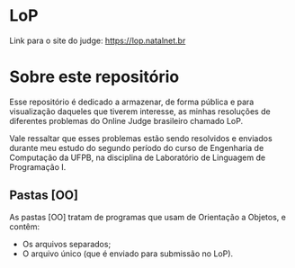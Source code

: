 # LoP
Link para o site do judge: https://lop.natalnet.br

# Sobre este repositório
Esse repositório é dedicado a armazenar, de forma pública e para visualização daqueles que tiverem interesse, as minhas resoluções de diferentes problemas do Online Judge brasileiro chamado LoP.

Vale ressaltar que esses problemas estão sendo resolvidos e enviados durante meu estudo do segundo período do curso de Engenharia de Computação da UFPB, na disciplina de Laboratório de Linguagem de Programação I.


## Pastas [OO]
As pastas [OO] tratam de programas que usam de Orientação a Objetos, e contêm:
- Os arquivos separados;
- O arquivo único (que é enviado para submissão no LoP).